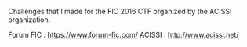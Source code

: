 Challenges that I made for the FIC 2016 CTF organized by the ACISSI
organization.

Forum FIC : https://www.forum-fic.com/
ACISSI : http://www.acissi.net/
